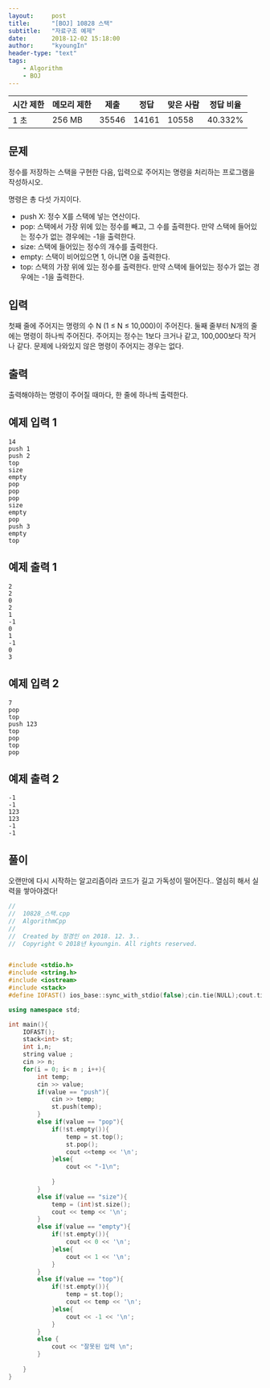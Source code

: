 ```yaml
---
layout:     post
title:      "[BOJ] 10828 스택"
subtitle:   "자료구조 예제"
date:       2018-12-02 15:18:00
author:     "kyoungIn"
header-type: "text"
tags:
    - Algorithm
    - BOJ
---
```



| 시간 제한 | 메모리 제한 | 제출  | 정답  | 맞은 사람 | 정답 비율 |
| --------- | ----------- | ----- | ----- | --------- | --------- |
| 1 초      | 256 MB      | 35546 | 14161 | 10558     | 40.332%   |

## 문제

정수를 저장하는 스택을 구현한 다음, 입력으로 주어지는 명령을 처리하는 프로그램을 작성하시오.

명령은 총 다섯 가지이다.

- push X: 정수 X를 스택에 넣는 연산이다.
- pop: 스택에서 가장 위에 있는 정수를 빼고, 그 수를 출력한다. 만약 스택에 들어있는 정수가 없는 경우에는 -1을 출력한다.
- size: 스택에 들어있는 정수의 개수를 출력한다.
- empty: 스택이 비어있으면 1, 아니면 0을 출력한다.
- top: 스택의 가장 위에 있는 정수를 출력한다. 만약 스택에 들어있는 정수가 없는 경우에는 -1을 출력한다.

## 입력

첫째 줄에 주어지는 명령의 수 N (1 ≤ N ≤ 10,000)이 주어진다. 둘째 줄부터 N개의 줄에는 명령이 하나씩 주어진다. 주어지는 정수는 1보다 크거나 같고, 100,000보다 작거나 같다. 문제에 나와있지 않은 명령이 주어지는 경우는 없다.

## 출력

출력해야하는 명령이 주어질 때마다, 한 줄에 하나씩 출력한다.

## 예제 입력 1

```
14
push 1
push 2
top
size
empty
pop
pop
pop
size
empty
pop
push 3
empty
top
```

## 예제 출력 1

```
2
2
0
2
1
-1
0
1
-1
0
3
```

## 예제 입력 2

```
7
pop
top
push 123
top
pop
top
pop
```

## 예제 출력 2

```
-1
-1
123
123
-1
-1
```



## 풀이

오랜만에 다시 시작하는 알고리즘이라 코드가 길고 가독성이 떨어진다.. 열심히 해서 실력을 쌓아야겠다!

```cpp
//
//  10828_스택.cpp
//  AlgorithmCpp
//
//  Created by 정경인 on 2018. 12. 3..
//  Copyright © 2018년 kyoungin. All rights reserved.


#include <stdio.h>
#include <string.h>
#include <iostream>
#include <stack>
#define IOFAST() ios_base::sync_with_stdio(false);cin.tie(NULL);cout.tie(NULL);

using namespace std;

int main(){
    IOFAST();
    stack<int> st;
    int i,n;
    string value ;
    cin >> n;
    for(i = 0; i< n ; i++){
        int temp;
        cin >> value;
        if(value == "push"){
            cin >> temp;
            st.push(temp);
        }
        else if(value == "pop"){
            if(!st.empty()){
                temp = st.top();
                st.pop();
                cout <<temp << '\n';
            }else{
                cout << "-1\n";
                
            }
        }
        else if(value == "size"){
            temp = (int)st.size();
            cout << temp << '\n';
        }
        else if(value == "empty"){
            if(!st.empty()){
                cout << 0 << '\n';
            }else{
                cout << 1 << '\n';
            }
        }
        else if(value == "top"){
            if(!st.empty()){
                temp = st.top();
                cout << temp << '\n';
            }else{
                cout << -1 << '\n';
            }
        }
        else {
            cout << "잘못된 입력 \n";
        }
        
    }
}

```

